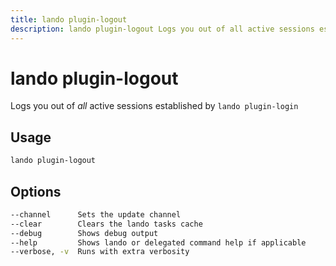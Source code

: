 ```yaml
---
title: lando plugin-logout
description: lando plugin-logout Logs you out of all active sessions established by lando plugin-login
---
```


# lando plugin-logout

Logs you out of _all_ active sessions established by `lando plugin-login`

## Usage

```sh
lando plugin-logout
```

## Options

```sh
--channel      Sets the update channel                                                  [array] [choices: "edge", "none", "stable"]
--clear        Clears the lando tasks cache                                                                               [boolean]
--debug        Shows debug output                                                                                         [boolean]
--help         Shows lando or delegated command help if applicable                                                        [boolean]
--verbose, -v  Runs with extra verbosity                                                                                    [count]
```

